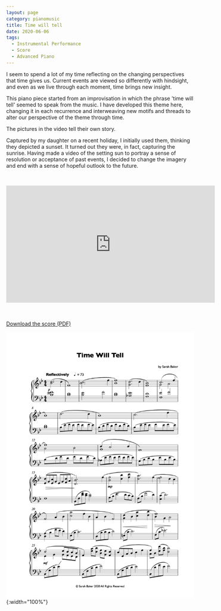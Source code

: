 ```yaml
---
layout: page
category: pianomusic
title: Time will tell
date: 2020-06-06
tags:
  - Instrumental Performance
  - Score
  - Advanced Piano
---
```


I seem to spend a lot of my time reflecting on the changing perspectives that time gives us. Current events are viewed so differently with hindsight, and even as we live through each moment, time brings new insight.

This piano piece started from an improvisation in which the phrase 'time will tell' seemed to speak from the music. I have developed this theme here, changing it in each recurrence and interweaving new motifs and threads to alter our perspective of the theme through time.

The pictures in the video tell their own story. 

Captured by my daughter on a recent holiday, I initially used them, thinking they depicted a sunset. It turned out they were, in fact, capturing the sunrise. Having made a video of the setting sun to portray a sense of resolution or acceptance of past events, I decided to change the imagery and end with a sense of hopeful outlook to the future. 

&nbsp;

<iframe width="560" height="315" src="https://www.youtube.com/embed/5XOeQMZOgXA" frameborder="0" allow="accelerometer; autoplay; encrypted-media; gyroscope; picture-in-picture" allowfullscreen></iframe>

&nbsp;

[Download the score (PDF)](/public/files/time-will-tell.pdf)

![and so it goes on score example](/public/images/scores/time-will-tell.jpg){:width="100%"}